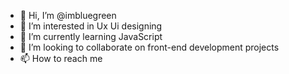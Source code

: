 - 👋 Hi, I’m @imbluegreen
- 👀 I’m interested in Ux Ui designing
- 🌱 I’m currently learning JavaScript
- 💞️ I’m looking to collaborate on front-end development projects
- 📫 How to reach me 

<!---
imbluegreen/imbluegreen is a ✨ special ✨ repository because its `README.md` (this file) appears on your GitHub profile.
You can click the Preview link to take a look at your changes.
--->
